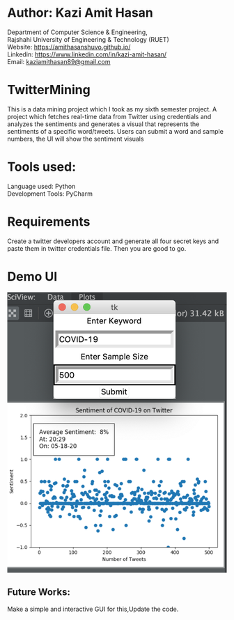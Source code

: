 # Author: Kazi Amit Hasan

Department of Computer Science & Engineering, </br>
Rajshahi University of Engineering & Technology (RUET) </br>
Website: https://amithasanshuvo.github.io/ </br>
Linkedin: https://www.linkedin.com/in/kazi-amit-hasan/ </br>
Email: kaziamithasan89@gmail.com
# TwitterMining
This is a data mining project which I took as my sixth semester project. A project which fetches real-time data from Twitter using credentials and analyzes the sentiments and generates a visual that represents the sentiments of a specific word/tweets. Users can submit a word and sample numbers, the UI will show the sentiment visuals

# Tools used:
Language used: Python <br/>
Development Tools: PyCharm
# Requirements
Create a twitter developers account and generate all four secret keys and paste them in twitter credentials file. Then you are good to go.

# Demo UI
[![UI](image.png)]()

## Future Works:
Make a simple and interactive GUI for this,Update the code.
